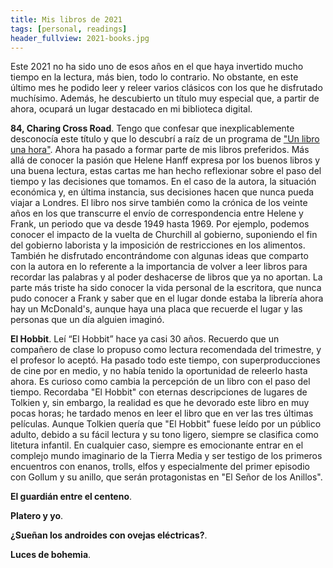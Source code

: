 ```yaml
---
title: Mis libros de 2021
tags: [personal, readings]
header_fullview: 2021-books.jpg
---
```

Este 2021 no ha sido uno de esos años en el que haya invertido mucho tiempo en la lectura, más bien, todo lo contrario. No obstante, en este último mes he podido leer y releer varios clásicos con los que he disfrutado muchísimo. Además, he descubierto un título muy especial que, a partir de ahora, ocupará un lugar destacado en mi biblioteca digital.

**84, Charing Cross Road**. Tengo que confesar que inexplicablemente desconocía este título y que lo descubrí a raíz de un programa de ["Un libro una hora"](https://play.cadenaser.com/audio/1636714662095/). Ahora ha pasado a formar parte de mis libros preferidos. Más allá de conocer la pasión que Helene Hanff expresa por los buenos libros y una buena lectura, estas cartas me han hecho reflexionar sobre el paso del tiempo y las decisiones que tomamos. En el caso de la autora, la situación económica y, en última instancia, sus decisiones hacen que nunca pueda viajar a Londres. El libro nos sirve también como la crónica de los veinte años en los que transcurre el envío de correspondencia entre Helene y Frank, un periodo que va desde 1949 hasta 1969. Por ejemplo, podemos conocer el impacto de la vuelta de Churchill al gobierno, suponiendo el fin del gobierno laborista y la imposición de restricciones en los alimentos. También he disfrutado encontrándome con algunas ideas que comparto con la autora en lo referente a la importancia de volver a leer libros para recordar las palabras y al poder deshacerse de libros que ya no aportan. La parte más triste ha sido conocer la vida personal de la escritora, que nunca pudo conocer a Frank y saber que en el lugar donde estaba la librería ahora hay un McDonald's, aunque haya una placa que recuerde el lugar y las personas que un día alguien imaginó.

**El Hobbit**. Leí “El Hobbit” hace ya casi 30 años. Recuerdo que un compañero de clase lo propuso como lectura recomendada del trimestre, y el profesor lo aceptó. Ha pasado todo este tiempo, con superproducciones de cine por en medio, y no había tenido la oportunidad de releerlo hasta ahora. Es curioso como cambia la percepción de un libro con el paso del tiempo. Recordaba "El Hobbit" con eternas descripciones de lugares de Tolkien y, sin embargo, la realidad es que he devorado este libro en muy pocas horas; he tardado menos en leer el libro que en ver las tres últimas películas. Aunque Tolkien quería que "El Hobbit" fuese leído por un público adulto, debido a su fácil lectura y su tono ligero, siempre se clasifica como litetura infantil. En cualquier caso, siempre es emocionante entrar en el complejo mundo imaginario de la Tierra Media y ser testigo de los primeros encuentros con enanos, trolls, elfos y especialmente del primer episodio con Gollum y su anillo, que serán protagonistas en "El Señor de los Anillos".

**El guardián entre el centeno**.

**Platero y yo**.

**¿Sueñan los androides con ovejas eléctricas?**.

**Luces de bohemia**.


